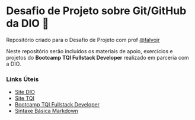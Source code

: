 # Desafio de Projeto sobre Git/GitHub da DIO 🚀

Repositório criado para o Desafio de Projeto com prof [@falvojr](https://github.com/falvojr)

Neste repositório serão incluídos os materiais de apoio, exercícios e projetos do **Bootcamp TQI Fullstack Developer** realizado em parceria com a DIO.


### Links Úteis
 - [Site DIO](https://www.dio.me)
 - [Site TQI](https://www.tqi.com.br)
 - [Bootcamp TQI Fullstack Developer](https://web.dio.me/track/tqi-fullstack-developer)
 - [Sintaxe Básica Markdown](https://www.markdownguide.org/basic-syntax/)
